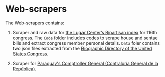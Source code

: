 # Web-scrapers

The Web-scrapers contains: 

1. Scraper and raw data for [the Lugar Center’s Bipartisan index](https://www.thelugarcenter.org/ourwork-Bipartisan-Index.html) for 116th congress. The `Code` folder includes codes to scrape house and sentae bills and extract congress member personal details. `Data` foler contains two json files extracted from the [Biographic Directory of the United States Congress](https://bioguide.congress.gov/). 

2. Scraper for [Paraguay's Comptroller General (Contraloría General de la República)](https://portaldjbr.contraloria.gov.py/portal-djbr/).
